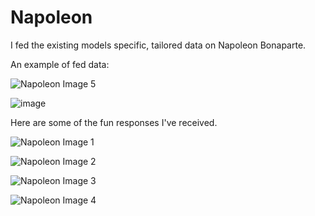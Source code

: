 # Napoleon
I fed the existing models specific, tailored data on Napoleon Bonaparte.

An example of fed data:

![Napoleon Image 5](https://i.imgur.com/ZcAgPqv.jpg)

![image](https://github.com/user-attachments/assets/10b1dc14-dfea-48e7-abad-d7707bc1849e)

Here are some of the fun responses I've received.

![Napoleon Image 1](https://i.imgur.com/yZZNdSe.jpg)

![Napoleon Image 2](https://i.imgur.com/kRtASsr.jpg)

![Napoleon Image 3](https://i.imgur.com/S365uvh.jpg)

![Napoleon Image 4](https://i.imgur.com/IOTya3x.jpg)




